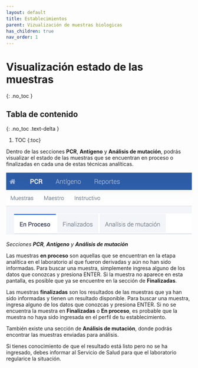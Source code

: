 ```yaml
---
layout: default
title: Establecimientos
parent: Vizualización de muestras biologicas
has_children: true
nav_order: 1
---
```


# Visualización estado de las muestras
{: .no_toc }

## Tabla de contenido
{: .no_toc .text-delta }
1. TOC
{:toc}

Dentro de las secciones **PCR**, **Antígeno** y **Análisis de mutación**, podrás visualizar el estado de las muestras que se encuentran en proceso o finalizadas en cada una de estas técnicas analíticas.

![Alt text](img/visualizacion_muestras.png)

_Secciones **PCR**, **Antígeno** y **Análisis de mutación**_

Las muestras **en proceso** son aquellas que se encuentran en la etapa analítica en el laboratorio al que fueron derivadas y aún no han sido informadas. Para buscar una muestra, simplemente ingresa alguno de los datos que conozcas y presiona ENTER. Si la muestra no aparece en esta pantalla, es posible que ya se encuentre en la sección de **Finalizadas**.

Las muestras **finalizadas** son los resultados de las muestras que ya han sido informadas y tienen un resultado disponible. Para buscar una muestra, ingresa alguno de los datos que conozcas y presiona ENTER. Si no se encuentra la muestra en **Finalizadas** o **En proceso**, es probable que la muestra no haya sido ingresada en el perfil de tu establecimiento.

También existe una sección de **Análisis de mutación**, donde podrás encontrar las muestras enviadas para análisis.

Si tienes conocimiento de que el resultado está listo pero no se ha ingresado, debes informar al Servicio de Salud para que el laboratorio regularice la situación.